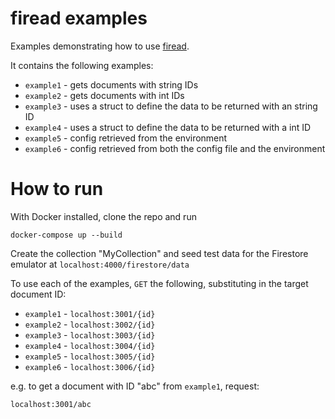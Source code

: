 # firead examples

Examples demonstrating how to use [firead](https://github.com/JonnyOrman/firead).

It contains the following examples:
- `example1` - gets documents with string IDs
- `example2` - gets documents with int IDs
- `example3` - uses a struct to define the data to be returned with an string ID
- `example4` - uses a struct to define the data to be returned with a int ID
- `example5` - config retrieved from the environment
- `example6` - config retrieved from both the config file and the environment

# How to run

With Docker installed, clone the repo and run
```
docker-compose up --build
```

Create the collection "MyCollection" and seed test data for the Firestore emulator at `localhost:4000/firestore/data`

To use each of the examples, `GET` the following, substituting in the target document ID:
- `example1` - `localhost:3001/{id}`
- `example2` - `localhost:3002/{id}`
- `example3` - `localhost:3003/{id}`
- `example4` - `localhost:3004/{id}`
- `example5` - `localhost:3005/{id}`
- `example6` - `localhost:3006/{id}`

e.g. to get a document with ID "abc" from `example1`, request:
```
localhost:3001/abc
```
